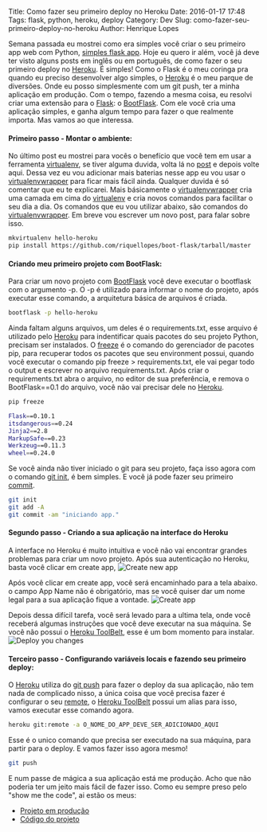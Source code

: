 Title: Como fazer seu primeiro deploy no Heroku
Date: 2016-01-17 17:48
Tags: flask, python, heroku, deploy
Category: Dev
Slug: como-fazer-seu-primeiro-deploy-no-heroku
Author: Henrique Lopes

Semana passada eu mostrei como era simples você criar o seu primeiro app web com Python,
[simples flask app](http://blog.henriquelopes.com.br/simples-flask-app.html). Hoje eu quero ir além,
você já deve ter visto alguns posts em inglês ou em português, de como fazer o seu primeiro deploy no [Heroku](https://www.heroku.com/). É simples! Como o Flask é o meu coringa pra quando eu preciso desenvolver algo simples, o [Heroku](https://www.heroku.com/) é o meu parque de diversões. Onde eu posso simplesmente com um git push, ter a minha aplicação em produção. Com o tempo, fazendo a mesma coisa, eu resolvi criar uma extensão para o [Flask](http://flask.pocoo.org/): o [BootFlask](https://github.com/riquellopes/boot-flask). Com ele você cria uma aplicação simples, e ganha algum tempo para fazer o que realmente importa. Mas vamos ao que interessa.

#### Primeiro passo - Montar o ambiente:
No último post eu mostrei para vocês o benefício que você tem em usar a ferramenta [virtualenv](https://virtualenv.readthedocs.org/en/latest/), se tiver alguma duvida, volta lá no [post](http://blog.henriquelopes.com.br/simples-flask-app.html) e depois volte aqui. Dessa vez eu vou adicionar mais baterias nesse app eu vou usar o [virtualenvwrapper](https://virtualenvwrapper.readthedocs.org/en/latest/) para ficar mais fácil ainda. Qualquer duvida é só comentar que eu te explicarei. Mais básicamente o [virtualenvwrapper](https://virtualenvwrapper.readthedocs.org/en/latest/) cria uma camada em cima do [virtualenv](https://virtualenv.readthedocs.org/en/latest/) e cria novos comandos para facilitar o seu dia a dia.
Os comandos que eu vou utilizar abaixo, são comandos do [virtualenvwrapper](https://virtualenvwrapper.readthedocs.org/en/latest/). Em breve vou escrever um novo post, para falar sobre isso.

```bash
mkvirtualenv hello-heroku
pip install https://github.com/riquellopes/boot-flask/tarball/master
```

#### Criando meu primeiro projeto com BootFlask:
Para criar um novo projeto com [BootFlask](https://github.com/riquellopes/boot-flask) você deve executar o bootflask com o argumento -p.
O -p é utilizado para informar o nome do projeto, após executar esse comando, a arquitetura básica de arquivos é criada.

```bash
bootflask -p hello-heroku
```

Ainda faltam alguns arquivos, um deles é o requirements.txt, esse arquivo é utilizado pelo [Heroku](https://www.heroku.com/) para indentificar quais pacotes do seu projeto Python, precisam ser instalados. O [freeze](https://pip.pypa.io/en/stable/reference/pip_freeze/#id4) é o comando do gerenciador de pacotes pip, para recuperar todos os pacotes que seu environment possui, quando você executar o comando pip freeze > requirements.txt, ele vai pegar todo o output e escrever no arquivo requirements.txt. Após criar o requirements.txt abra o arquivo, no editor de sua preferência, e remova o BootFlask==0.1 do arquivo, você não vai precisar dele no [Heroku](https://www.heroku.com/).


```bash
pip freeze

Flask==0.10.1
itsdangerous==0.24
Jinja2==2.8
MarkupSafe==0.23
Werkzeug==0.11.3
wheel==0.24.0
```

Se você ainda não tiver iniciado o git para seu projeto, faça isso agora com o comando [git init](https://git-scm.com/docs/git-init), é bem simples. E você já pode fazer seu primeiro [commit](https://git-scm.com/docs/git-commit).

```bash
git init
git add -A
git commit -am "iniciando app."
```

#### Segundo passo - Criando a sua aplicação na interface do Heroku
A interface no Heroku é muito intuitiva e você não vai encontrar grandes problemas para criar um novo projeto.
Após sua autenticação no Heroku, basta você clicar em create app,
![Create new app](//res.cloudinary.com/madeinhouse/image/upload/c_scale,w_780/v1453126089/create-new-app_mqevjw.png "Create new App")


Após você clicar em create app, você será encaminhado para a tela abaixo. o campo App Name não é obrigatório,
mas se você quiser dar um nome legal para a sua aplicação fique a vontade.
![Create app](http://res.cloudinary.com/madeinhouse/image/upload/c_scale,w_780/v1453126092/create-app_ciuxw3.png "Create App")


Depois dessa difícil tarefa, você será levado para a ultima tela, onde você receberá algumas instruções que você deve executar na sua máquina. Se você não possui o [Heroku ToolBelt](https://toolbelt.heroku.com/), esse é um bom momento para instalar.
![Deploy you changes](http://res.cloudinary.com/madeinhouse/image/upload/c_scale,w_780/v1453126097/deploy-your-changes_gaeoyq.png "Deploy you changes")


#### Terceiro passo - Configurando variáveis locais e fazendo seu primeiro deploy:
O [Heroku](https://www.heroku.com/) utiliza do [git push](https://git-scm.com/docs/git-push) para fazer o deploy da sua aplicação, não tem nada de complicado nisso, a única coisa que você precisa fazer é configurar o seu [remote](https://git-scm.com/docs/git-remote), o [Heroku ToolBelt](https://toolbelt.heroku.com/) possui um alias para isso, vamos executar esse comando agora.

```bash
heroku git:remote -a O_NOME_DO_APP_DEVE_SER_ADICIONADO_AQUI
```

Esse é o unico comando que precisa ser executado na sua máquina, para partir para o deploy. E vamos fazer isso agora mesmo!

```bash
git push
```

E num passe de mágica a sua aplicação está me produção. Acho que não poderia ter um jeito mais fácil de fazer isso. Como eu sempre preso pelo "show me the code", ai estão os meus:


* [Projeto em produção](http://mighty-stream-1291.herokuapp.com)
* [Código do projeto](https://github.com/riquellopes/hello-heroku)
